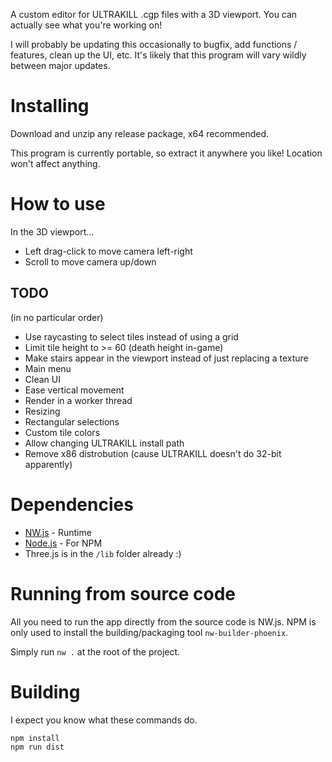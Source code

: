 A custom editor for ULTRAKILL .cgp files with a 3D viewport. You can actually see what you're working on!

I will probably be updating this occasionally to bugfix, add functions / features, clean up the UI, etc. It's likely that this program will vary wildly between major updates.



# Installing

Download and unzip any release package, x64 recommended. 

This program is currently portable, so extract it anywhere you like! Location won't affect anything.

# How to use

In the 3D viewport...
- Left drag-click to move camera left-right
- Scroll to move camera up/down





## TODO
(in no particular order)

- Use raycasting to select tiles instead of using a grid
- Limit tile height to >= 60 (death height in-game)
- Make stairs appear in the viewport instead of just replacing a texture
- Main menu
- Clean UI
- Ease vertical movement
- Render in a worker thread
- Resizing
- Rectangular selections
- Custom tile colors
- Allow changing ULTRAKILL install path
- Remove x86 distrobution (cause ULTRAKILL doesn't do 32-bit apparently)



# Dependencies

- [NW.js](https://nwjs.io/downloads/) - Runtime
- [Node.js](https://nodejs.org/en/) - For NPM
- Three.js is in the `/lib` folder already :)



# Running from source code

All you need to run the app directly from the source code is NW.js. NPM is only used to install the building/packaging tool `nw-builder-phoenix`.

Simply run `nw .` at the root of the project.



# Building

I expect you know what these commands do.

```
npm install
npm run dist
```
